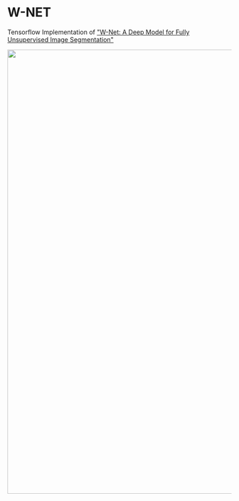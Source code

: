 # W-NET
Tensorflow Implementation of ["W-Net: A Deep Model for Fully Unsupervised Image Segmentation"](https://arxiv.org/pdf/1711.08506.pdf)


<img width = "1000" heigth = "1000" src = https://user-images.githubusercontent.com/37679460/118472962-6da32680-b744-11eb-9d2a-16e5de08d2f8.png>
